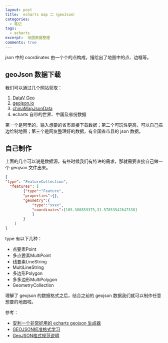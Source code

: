 ```yaml
---
layout: post
title:  echarts map 二（geoJson）
categories: 
  - 笔记
tags:
  - echarts
excerpt:  地图数据整理
comments: true
---
```


json 中的 coordinates 由一个个的点构成，描绘出了地图中的点、边框等。

## geoJson 数据下载

我们可以通过几个网站获取：

1.  [DataV Geo](http://datav.aliyun.com/tools/atlas/#&lat=33.521903996156105&lng=104.29849999999999&zoom=4)
2.  [geojson.io](http://geojson.io/)
3. [chinaMapJsonData](https://github.com/wenccro/chinaMapJsonData)
4. echarts 自带的世界、中国及省份数据

第一个是阿里的，输入想要的省市直接下载数据；第二个可玩性更高，可以自己描边绘制地图；第三个是网友整理好的数据，有全国省市县的 json 数据。

## 自己制作

上面的几个可以说是数据源，有些时候我们有特许的需求，那就需要直接自己做一个 geojson 文件出来。


```json
{
"type": "FeatureCollection",
  "features": [
        {"type":"Feature",
        "properties":{},
        "geometry":{
            "type":"xxxx",
            "coordinates":[105.380859375,31.57853542647338]
            }
        }
    ]
}
```

type 有以下几种：
- 点要素Point
- 多点要素MultiPoint
- 线要素LineString
- MultiLineString
- 多边形Polygon
- 多多边形MultiPolygon
- GeometryCollection

理解了 geojson 的数据格式之后，结合之前的 geojson 数据我们就可以制作任意想要的地图啦。

参考：
- [安利一个非常好用的 echarts geojson 生成器](https://juejin.im/post/5c99bd9be51d454e2b272d2e)
- [GEOJSON标准格式学习
](https://www.jianshu.com/p/852d7ad081b3)
- [GeoJSON格式规范说明](https://www.oschina.net/translate/geojson-spec)